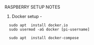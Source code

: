RASPBERRY SETUP NOTES
 1. Docker setup -
  ```
    sudo apt  install docker.io
    sudo usermod -aG docker [pi-username]
    
    sudo apt  install docker-compose

 ```